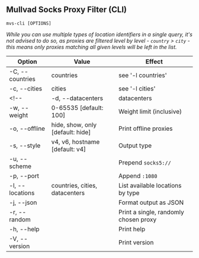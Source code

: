 ## Mullvad Socks Proxy Filter (CLI)

`mvs-cli [OPTIONS]`

<!-- *While you can use multiple types of location identifiers in a single query, it's not advised to do so, as proxies are filtered level by level - `country` > `city` > `datacenter` - this means only proxies matching all given levels will be left in the list.* -->
*While you can use multiple types of location identifiers in a single query, it's not advised to do so, as proxies are filtered level by level - `country` > `city` - this means only proxies matching all given levels will be left in the list.*

| Option            | Value                            | Effect                                |
| ----------------- | -------------------------------- | ------------------------------------- |
| -C, --countries   | countries                        | see '-l countries'                    |
| -c, --cities      | cities                           | see '-l cities'                       |
<!-- | -d, --datacenters | datacenters                      | see '-l datacenters'                  | -->
| -w, --weight      | 0-65535 [default: 100]           | Weight limit (inclusive)              |
| -o, --offline     | hide, show, only [default: hide] | Print offline proxies                 |
| -s, --style       | v4, v6, hostname [default: v4]   | Output type                           |
| -u, --scheme      |                                  | Prepend `socks5://`                   |
| -p, --port        |                                  | Append `:1080`                        |
| -l, --locations   | countries, cities, datacenters   | List available locations by type      |
| -j, --json        |                                  | Format output as JSON                 |
| -r, --random      |                                  | Print a single, randomly chosen proxy |
| -h, --help        |                                  | Print help                            |
| -V, --version     |                                  | Print version                         |
